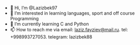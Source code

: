 - 👋 Hi, I’m @Lazizbek97
- 👀 I’m interested in learning languages, sport and off course Programming
- 🌱 I’m currently learning C and Python 
- 📫 How to reach me via email: laziz.fayziev@mail.ru. tel: +998993727053. telegram: lazizbek88



